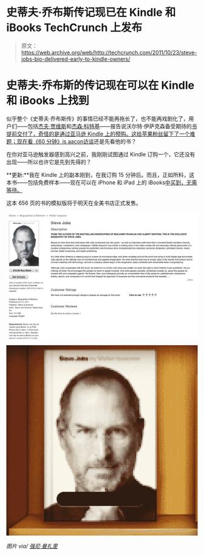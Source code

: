 # 史蒂夫·乔布斯传记现已在 Kindle 和 iBooks TechCrunch 上发布

> 原文：<https://web.archive.org/web/http://techcrunch.com/2011/10/23/steve-jobs-bio-delivered-early-to-kindle-owners/>

# 史蒂夫·乔布斯的传记现在可以在 Kindle 和 iBooks 上找到

似乎整个《史蒂夫·乔布斯传》的事情已经不能再拖长了，也不能再戏剧化了，用户们——包括[杰夫·贾维斯](https://web.archive.org/web/20230203094426/https://twitter.com/#!/jeffjarvis/status/128288250279378944)和[杰森·科特基](https://web.archive.org/web/20230203094426/http://kottke.org/11/10/steve-jobs-authorized-bio-now-available-on-kindle)——报告说沃尔特·伊萨克森备受期待的[书提前交付了，奇怪的是通过亚马逊 Kindle 上的预购。这给苹果粉丝留下了一个难题；现在看《60 分钟》is aacon](https://web.archive.org/web/20230203094426/https://techcrunch.com/2011/10/22/spoiler-alert-steve-jobs-enjoyed-many-types-of-tea-book-says/)[访谈](https://web.archive.org/web/20230203094426/http://www.macrumors.com/2011/10/23/the-full-walter-isaacsonsteve-jobs-interview-from-60-minutes/)还是先看他的书？

在你对亚马逊触发器感到高兴之前，我刚刚试图通过 Kindle 订购一个，它还没有出现——所以也许它是先到先得的？

**更新:**我在 Kindle 上的副本刚到，在我订购 15 分钟后。而且，正如所料，这本书——包括免费样本——现在可以在 iPhone 和 iPad 上的 iBooks[中买到，无需等待。](https://web.archive.org/web/20230203094426/http://itunes.apple.com/us/book/steve-jobs/id431617578?mt=11)

这本 656 页的书的模拟版将于明天在全美书店正式发售。

[![](img/4a959f3ed3f043253671bd3ffcadfeb9.png "Screen Shot 2011-10-23 at 8.24.38 PM")](https://web.archive.org/web/20230203094426/https://techcrunch.com/wp-content/uploads/2011/10/screen-shot-2011-10-23-at-8-24-38-pm.png)

[![](img/80551107d519a10649f1786420bd017e.png "Screen Shot 2011-10-23 at 8.31.13 PM")](https://web.archive.org/web/20230203094426/https://techcrunch.com/wp-content/uploads/2011/10/screen-shot-2011-10-23-at-8-31-13-pm.png)

*图片 via/ [强尼·曼扎里](https://web.archive.org/web/20230203094426/http://instagr.am/p/RQsgK/)*